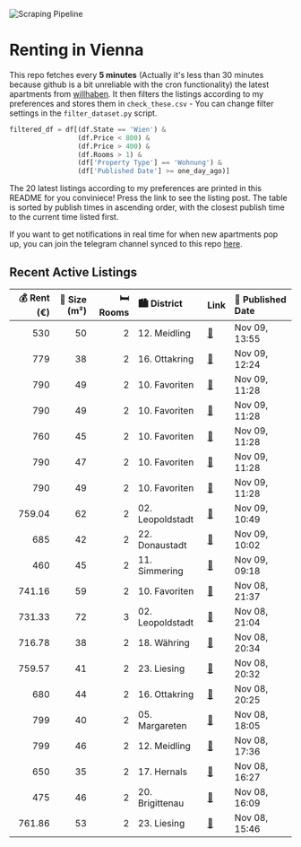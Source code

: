 ![Scraping Pipeline](https://github.com/AthomsG/renting-in-vienna/actions/workflows/run_pipeline.yml/badge.svg)


# Renting in Vienna

This repo fetches every **5 minutes** (Actually it's less than 30 minutes because github is a bit unreliable with the cron functionality) the latest apartments from [willhaben](https://www.willhaben.at/).
It then filters the listings according to my preferences and stores them in `check_these.csv` - You can change filter settings in the `filter_dataset.py` script.

```python
filtered_df = df[(df.State == 'Wien') & 
                 (df.Price < 800) &
                 (df.Price > 400) &
                 (df.Rooms > 1) &
                 (df['Property Type'] == 'Wohnung') &
                 (df['Published Date'] >= one_day_ago)]
```

The 20 latest listings according to my preferences are printed in this README for you conviniece! Press the link to see the listing post.
The table is sorted by publish times in ascending order, with the closest publish time to the current time listed first.

If you want to get notifications in real time for when new apartments pop up, you can join the telegram channel synced to this repo [here](https://t.me/+1HPAYOf5BSsyNTlk).

## Recent Active Listings

|   💰 Rent (€) |   📏 Size (m²) |   🛏️ Rooms | 🏙️ District      | Link                                                                                                                                                                                                                  | 📅 Published Date   |
|-------------:|--------------:|-----------:|:-----------------|:----------------------------------------------------------------------------------------------------------------------------------------------------------------------------------------------------------------------|:-------------------|
|       530    |            50 |          2 | 12. Meidling     | [🔗](https://www.willhaben.at/iad/immobilien/d/mietwohnungen/wien/wien-1120-meidling/gemeindewohnung-12.-bezirk-%28vmd-31.10.2024%29-1731146026/)                                                                      | Nov 09, 13:55      |
|       779    |            38 |          2 | 16. Ottakring    | [🔗](https://www.willhaben.at/iad/immobilien/d/mietwohnungen/wien/wien-1160-ottakring/singelhit-/-p%C3%A4rchenhit-in-neubau-provsionsfrei-1676811835/)                                                                 | Nov 09, 12:24      |
|       790    |            49 |          2 | 10. Favoriten    | [🔗](https://www.willhaben.at/iad/immobilien/d/mietwohnungen/wien/wien-1100-favoriten/hochwertige-2-zimmer-wohnung-mit-balkon-und-wohlf%C3%BChlatmosph%C3%A4re---viola-park---am-laaer-berg-1094558488/)               | Nov 09, 11:28      |
|       790    |            49 |          2 | 10. Favoriten    | [🔗](https://www.willhaben.at/iad/immobilien/d/mietwohnungen/wien/wien-1100-favoriten/viola-park---2-zimmer-und-balkon---wohnen-mit-komfort-und-ausblick---ihre-wohlf%C3%BChloase-am-laaer-berg-1233725437/)           | Nov 09, 11:28      |
|       760    |            45 |          2 | 10. Favoriten    | [🔗](https://www.willhaben.at/iad/immobilien/d/mietwohnungen/wien/wien-1100-favoriten/viola-park---zwei-zimmer-ein-balkon---wohnen-in-perfekter-balance---ihre-wohlf%C3%BChloase-am-laaer-berg-1019099001/)            | Nov 09, 11:28      |
|       790    |            47 |          2 | 10. Favoriten    | [🔗](https://www.willhaben.at/iad/immobilien/d/mietwohnungen/wien/wien-1100-favoriten/viola-park---ihre-wohlf%C3%BChloase-am-laaer-berg--gem%C3%BCtliche-2-zimmer-wohnung-mit-balkon-in-ruhiger-lage-1488914495/)      | Nov 09, 11:28      |
|       790    |            49 |          2 | 10. Favoriten    | [🔗](https://www.willhaben.at/iad/immobilien/d/mietwohnungen/wien/wien-1100-favoriten/viola-park---ihre-wohlf%C3%BChloase-am-laaer-berg---leben-mit-aussicht:-2-zimmer-wohnung-mit-balkon-1168697587/)                 | Nov 09, 11:28      |
|       759.04 |            62 |          2 | 02. Leopoldstadt | [🔗](https://www.willhaben.at/iad/immobilien/d/mietwohnungen/wien/wien-1020-leopoldstadt/nur-sozialbau-mieter---2-zimmer-wohnung-im-aufstrebenden-nordbahnviertel-1238777386/)                                         | Nov 09, 10:49      |
|       685    |            42 |          2 | 22. Donaustadt   | [🔗](https://www.willhaben.at/iad/immobilien/d/mietwohnungen/wien/wien-1220-donaustadt/helle-2-zimmer-wohnung-in-der-seestadt---5-minuten-zur-u2-1255093104/)                                                          | Nov 09, 10:02      |
|       460    |            45 |          2 | 11. Simmering    | [🔗](https://www.willhaben.at/iad/immobilien/d/mietwohnungen/wien/wien-1110-simmering/%21%21-gemeindewohnung-2-zimmer-direktvergabe-%21%21-972301523/)                                                                 | Nov 09, 09:18      |
|       741.16 |            59 |          2 | 10. Favoriten    | [🔗](https://www.willhaben.at/iad/immobilien/d/mietwohnungen/wien/wien-1100-favoriten/provisionsfrei:-unbefristeter-59m%C2%B2-altbau-mit-lift-n%C3%A4he-wasserturm-favoriten---1100-wien-1475598775/)                  | Nov 08, 21:37      |
|       731.33 |            72 |          3 | 02. Leopoldstadt | [🔗](https://www.willhaben.at/iad/immobilien/d/mietwohnungen/wien/wien-1020-leopoldstadt/gemeindewohnung-1020-wien---direktvergabe-961976560/)                                                                         | Nov 08, 21:04      |
|       716.78 |            38 |          2 | 18. Währing      | [🔗](https://www.willhaben.at/iad/immobilien/d/mietwohnungen/wien/wien-1180-w%C3%A4hring/provisionsfrei:-gartenseitiger-38m%C2%B2-altbau-mit-2-zimmern-u.-einbauk%C3%BCche---1180-wien-918828505/)                     | Nov 08, 20:34      |
|       759.57 |            41 |          2 | 23. Liesing      | [🔗](https://www.willhaben.at/iad/immobilien/d/mietwohnungen/wien/wien-1230-liesing/miet-kauf%21---singlehit%21-2-zimmer-neubauwohnung-in-beliebter-wohngegend-liesing%60s---nahe-perchtholdsdorfer-heide-1095208325/) | Nov 08, 20:32      |
|       680    |            44 |          2 | 16. Ottakring    | [🔗](https://www.willhaben.at/iad/immobilien/d/mietwohnungen/wien/wien-1160-ottakring/privat%21-2-zimmerwohnung-zu-vermieten-1865971676/)                                                                              | Nov 08, 20:25      |
|       799    |            40 |          2 | 05. Margareten   | [🔗](https://www.willhaben.at/iad/immobilien/d/mietwohnungen/wien/wien-1050-margareten/energieeffizientes-gut-angebundenes-2-zi-raumwunder---provisionsfrei-1747515262/)                                               | Nov 08, 18:05      |
|       799    |            46 |          2 | 12. Meidling     | [🔗](https://www.willhaben.at/iad/immobilien/d/mietwohnungen/wien/wien-1120-meidling/preiswerte-2-zimmerwohnung-mit-balkon-im-1.-og-im-gr%C3%BCner-umgebung-2009116743/)                                               | Nov 08, 17:36      |
|       650    |            35 |          2 | 17. Hernals      | [🔗](https://www.willhaben.at/iad/immobilien/d/mietwohnungen/wien/wien-1170-hernals/zweitwohnung-%7C-studentenwohnung-mit-lift-2004559041/)                                                                            | Nov 08, 16:27      |
|       475    |            46 |          2 | 20. Brigittenau  | [🔗](https://www.willhaben.at/iad/immobilien/d/mietwohnungen/wien/wien-1200-brigittenau/gemeindewohnung-2-zimmer-%28vollm%C3%B6beliert%29-1323955363/)                                                                 | Nov 08, 16:09      |
|       761.86 |            53 |          2 | 23. Liesing      | [🔗](https://www.willhaben.at/iad/immobilien/d/mietwohnungen/wien/wien-1230-liesing/%28reserviert%29-neubauwohnung-zu-vermieten-1328245928/)                                                                           | Nov 08, 15:46      |

